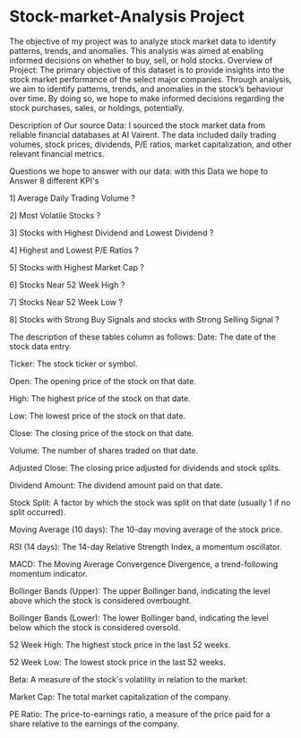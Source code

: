 # Stock-market-Analysis Project
The objective of my project was to analyze stock market data to identify patterns, trends, and anomalies. This analysis was aimed at enabling informed decisions on whether to buy, sell, or hold stocks.
Overview of Project:
The primary objective of this dataset is to provide insights into the stock market performance of the select major companies. Through analysis, we aim to identify patterns, trends, and anomalies in the stock’s behaviour over time. By doing so, we hope to make informed decisions regarding the stock purchases, sales, or holdings, potentially.

Description of Our source Data:
I sourced the stock market data from reliable financial databases at AI Vairent. The data included daily trading volumes, stock prices, dividends, P/E ratios, market capitalization, and other relevant financial metrics.

Questions we hope to answer with our data:
with this Data we hope to Answer 8 different KPI's

1] Average Daily Trading Volume ?

2] Most Volatile Stocks ?

3] Stocks with Highest Dividend and Lowest Dividend ?

4] Highest and Lowest P/E Ratios ?

5] Stocks with Highest Market Cap ?

6] Stocks Near 52 Week High ?

7] Stocks Near 52 Week Low ?

8] Stocks with Strong Buy Signals and stocks with Strong Selling Signal ?

The description of these tables column as follows:
Date: The date of the stock data entry.

Ticker: The stock ticker or symbol.

Open: The opening price of the stock on that date.

High: The highest price of the stock on that date.

Low: The lowest price of the stock on that date.

Close: The closing price of the stock on that date.

Volume: The number of shares traded on that date.

Adjusted Close: The closing price adjusted for dividends and stock splits.

Dividend Amount: The dividend amount paid on that date.

Stock Split: A factor by which the stock was split on that date (usually 1 if no split occurred).

Moving Average (10 days): The 10-day moving average of the stock price.

RSI (14 days): The 14-day Relative Strength Index, a momentum oscillator.

MACD: The Moving Average Convergence Divergence, a trend-following momentum indicator.

Bollinger Bands (Upper): The upper Bollinger band, indicating the level above which the stock is considered overbought.

Bollinger Bands (Lower): The lower Bollinger band, indicating the level below which the stock is considered oversold.

52 Week High: The highest stock price in the last 52 weeks.

52 Week Low: The lowest stock price in the last 52 weeks.

Beta: A measure of the stock's volatility in relation to the market.

Market Cap: The total market capitalization of the company.

PE Ratio: The price-to-earnings ratio, a measure of the price paid for a share relative to the earnings of the company.
